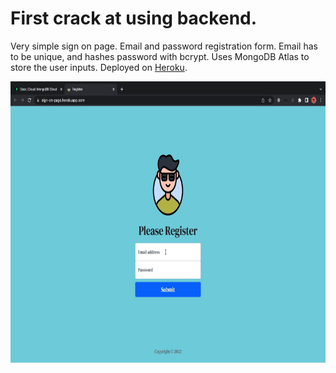 # First crack at using backend.

Very simple sign on page. Email and password registration form. Email has to be unique, and hashes password with bcrypt. Uses MongoDB Atlas to store the user inputs. Deployed on [Heroku](https://sign-on-page.herokuapp.com/).

<img src="./signon-screen.gif" alt="My Project GIF" width="650" height="450">